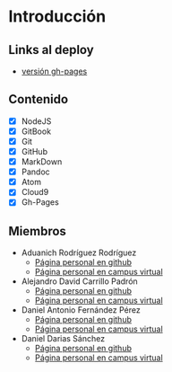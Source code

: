 # Introducción
## Links al deploy
- [versión gh-pages](https://ull-esit-pl-1617.github.io/tareas-iniciales-daniel-alejandro-aduanich/)

## Contenido

- [x] NodeJS
- [x] GitBook
- [x] Git
- [x] GitHub
- [x] MarkDown
- [x] Pandoc
- [x] Atom
- [x] Cloud9
- [x] Gh-Pages

## Miembros

- Aduanich Rodríguez Rodríguez
  - [Página personal en github](https://alu0100818130.github.io)
  - [Página personal en campus virtual](https://campusvirtual.ull.es/1617/user/view.php?id=9417&course=1148)
- Alejandro David Carrillo Padrón
  - [Página personal en github](https://alu0100845808.github.io/)
  - [Página personal en campus virtual](https://campusvirtual.ull.es/1617/user/view.php?id=9406&course=1148)
- Daniel Antonio Fernández Pérez
  - [Página personal en github](http://alu0100812534.github.io)
  - [Página personal en campus virtual](https://campusvirtual.ull.es/1617/user/view.php?id=9369&course=1148)
- Daniel Darias Sánchez
  - [Página personal en github](http://dariasteam.github.io/)
  - [Página personal en campus virtual](https://campusvirtual.ull.es/1617/user/view.php?id=18832&course=1148)
